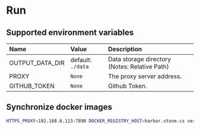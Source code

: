 # Run

## Supported environment variables

| Name            | Value             | Description                                   |
| :-------------- | :---------------- | :-------------------------------------------- |
| OUTPUT_DATA_DIR | default: `./data` | Data storage directory (Notes: Relative Path) |
| PROXY           | `None`            | The proxy server address.                     |
| GITHUB_TOKEN    | `None`            | Github Token.                                 |

## Synchronize docker images

```bash
HTTPS_PROXY=192.168.6.113:7890 DOCKER_REGISTRY_HOST=harbor.stone.cs version-checker -c /usr/local/etc/version-checker.toml skopeo --latest
```
